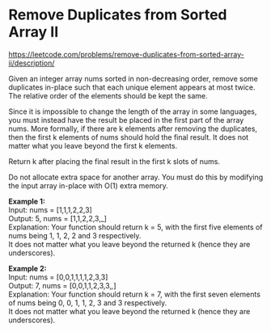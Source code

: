 # Remove Duplicates from Sorted Array II
https://leetcode.com/problems/remove-duplicates-from-sorted-array-ii/description/

Given an integer array nums sorted in non-decreasing order, remove some duplicates in-place such that each unique element appears at most twice. The relative order of the elements should be kept the same.

Since it is impossible to change the length of the array in some languages, you must instead have the result be placed in the first part of the array nums. More formally, if there are k elements after removing the duplicates, then the first k elements of nums should hold the final result. It does not matter what you leave beyond the first k elements.

Return k after placing the final result in the first k slots of nums.

Do not allocate extra space for another array. You must do this by modifying the input array in-place with O(1) extra memory.

<b>Example 1:</b>\
Input: nums = [1,1,1,2,2,3]\
Output: 5, nums = [1,1,2,2,3,_]\
Explanation: Your function should return k = 5, with the first five elements of nums being 1, 1, 2, 2 and 3 respectively.\
It does not matter what you leave beyond the returned k (hence they are underscores).

<b>Example 2:</b>\
Input: nums = [0,0,1,1,1,1,2,3,3]\
Output: 7, nums = [0,0,1,1,2,3,3,_,_]\
Explanation: Your function should return k = 7, with the first seven elements of nums being 0, 0, 1, 1, 2, 3 and 3 respectively.\
It does not matter what you leave beyond the returned k (hence they are underscores).